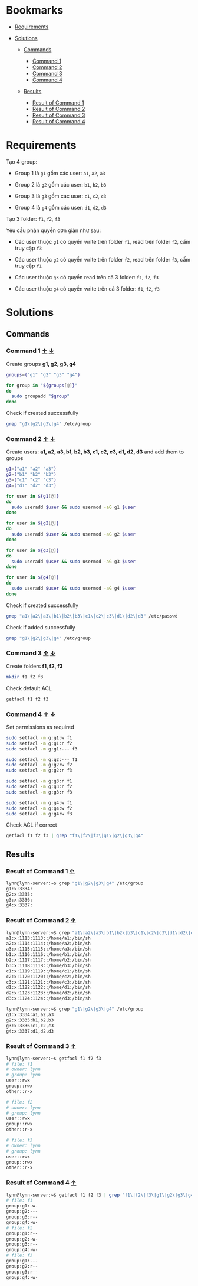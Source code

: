 <a name="bookmarks"/>

# Bookmarks

- [Requirements](#requirements)

- [Solutions](#solutions)

	- [Commands](#commands)
		- [Command 1](#command-1)
		- [Command 2](#command-2)
		- [Command 3](#command-3)
		- [Command 4](#command-4)

	- [Results](#results)
		- [Result of Command 1](#result-1)
		- [Result of Command 2](#result-2)
		- [Result of Command 3](#result-3)
		- [Result of Command 4](#result-4)

<a name="requirements"/>

# Requirements

Tạo 4 group:

- Group 1 là `g1` gồm các user: `a1`, `a2`, `a3`

- Group 2 là `g2` gồm các user: `b1`, `b2`, `b3`

- Group 3 là `g3` gồm các user: `c1`, `c2`, `c3`

- Group 4 là `g4` gồm các user: `d1`, `d2`, `d3`

Tạo 3 folder: `f1`, `f2`, `f3`

Yêu cầu phân quyền đơn giản như sau:

- Các user thuộc `g1` có quyền write trên folder `f1`, read trên folder `f2`, cấm truy cập `f3`

- Các user thuộc `g2` có quyền write trên folder `f2`, read trên folder `f3`, cấm truy cập `f1`

- Các user thuộc `g3` có quyền read trên cả 3 folder: `f1`, `f2`, `f3`

- Các user thuộc `g4` có quyền write trên cả 3 folder: `f1`, `f2`, `f3`

<a name="solutions"/>

# Solutions 

<a name="commands"/>

## Commands

<a name="command-1"/>

### Command 1 [↑](#bookmarks) [↓](#result-1)

Create groups **g1, g2, g3, g4**

```sh
groups=("g1" "g2" "g3" "g4")

for group in "${groups[@]}"
do
  sudo groupadd "$group"
done
```

Check if created successfully

```sh
grep "g1\|g2\|g3\|g4" /etc/group
```

<a name="command-2"/>

### Command 2 [↑](#bookmarks) [↓](#result-2)

Create users: **a1, a2, a3, b1, b2, b3, c1, c2, c3, d1, d2, d3** and add them to groups

```sh
g1=("a1" "a2" "a3")
g2=("b1" "b2" "b3")
g3=("c1" "c2" "c3")
g4=("d1" "d2" "d3")

for user in ${g1[@]}
do
  sudo useradd $user && sudo usermod -aG g1 $user
done

for user in ${g2[@]}
do
  sudo useradd $user && sudo usermod -aG g2 $user
done

for user in ${g3[@]}
do
  sudo useradd $user && sudo usermod -aG g3 $user
done

for user in ${g4[@]}
do
  sudo useradd $user && sudo usermod -aG g4 $user
done
```

Check if created successfully

```sh
grep "a1\|a2\|a3\|b1\|b2\|b3\|c1\|c2\|c3\|d1\|d2\|d3" /etc/passwd
```

Check if added successfully

```sh
grep "g1\|g2\|g3\|g4" /etc/group
```

<a name="command-3"/>

### Command 3 [↑](#bookmarks) [↓](#result-3)

Create folders **f1, f2, f3**

```sh
mkdir f1 f2 f3
```

Check default ACL

```sh
getfacl f1 f2 f3
```

<a name="command-4"/>

### Command 4 [↑](#bookmarks) [↓](#result-4)

Set permissions as required

```sh
sudo setfacl -m g:g1:w f1
sudo setfacl -m g:g1:r f2
sudo setfacl -m g:g1:--- f3

sudo setfacl -m g:g2:--- f1
sudo setfacl -m g:g2:w f2
sudo setfacl -m g:g2:r f3

sudo setfacl -m g:g3:r f1
sudo setfacl -m g:g3:r f2
sudo setfacl -m g:g3:r f3

sudo setfacl -m g:g4:w f1
sudo setfacl -m g:g4:w f2
sudo setfacl -m g:g4:w f3
```

Check ACL if correct

```sh
getfacl f1 f2 f3 | grep "f1\|f2\|f3\|g1\|g2\|g3\|g4"
```

<a name="results"/>

## Results

<a name="result-1"/>

### Result of Command 1 [↑](#command-1)

```sh
lynn@lynn-server:~$ grep "g1\|g2\|g3\|g4" /etc/group
g1:x:3334:
g2:x:3335:
g3:x:3336:
g4:x:3337:
```

<a name="result-2"/>

### Result of Command 2 [↑](#command-2)

```sh
lynn@lynn-server:~$ grep "a1\|a2\|a3\|b1\|b2\|b3\|c1\|c2\|c3\|d1\|d2\|d3" /etc/passwd 
a1:x:1113:1113::/home/a1:/bin/sh
a2:x:1114:1114::/home/a2:/bin/sh
a3:x:1115:1115::/home/a3:/bin/sh
b1:x:1116:1116::/home/b1:/bin/sh
b2:x:1117:1117::/home/b2:/bin/sh
b3:x:1118:1118::/home/b3:/bin/sh
c1:x:1119:1119::/home/c1:/bin/sh
c2:x:1120:1120::/home/c2:/bin/sh
c3:x:1121:1121::/home/c3:/bin/sh
d1:x:1122:1122::/home/d1:/bin/sh
d2:x:1123:1123::/home/d2:/bin/sh
d3:x:1124:1124::/home/d3:/bin/sh
```

```sh
lynn@lynn-server:~$ grep "g1\|g2\|g3\|g4" /etc/group
g1:x:3334:a1,a2,a3
g2:x:3335:b1,b2,b3
g3:x:3336:c1,c2,c3
g4:x:3337:d1,d2,d3
```

<a name="result-3"/>

### Result of Command 3 [↑](#command-3)

```sh
lynn@lynn-server:~$ getfacl f1 f2 f3
# file: f1
# owner: lynn
# group: lynn
user::rwx
group::rwx
other::r-x

# file: f2
# owner: lynn
# group: lynn
user::rwx
group::rwx
other::r-x

# file: f3
# owner: lynn
# group: lynn
user::rwx
group::rwx
other::r-x
```

<a name="result-4"/>

### Result of Command 4 [↑](#command-4)

```sh
lynn@lynn-server:~$ getfacl f1 f2 f3 | grep "f1\|f2\|f3\|g1\|g2\|g3\|g4"
# file: f1
group:g1:-w-
group:g2:---
group:g3:r--
group:g4:-w-
# file: f2
group:g1:r--
group:g2:-w-
group:g3:r--
group:g4:-w-
# file: f3
group:g1:---
group:g2:r--
group:g3:r--
group:g4:-w-
```